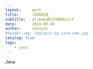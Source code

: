 ```yaml
---
layout:     post
title:      JSON总结
subtitle:   alibaba的JSONObejct
date:       2019-09-30
author:     zhouxin
#header-img: img/post-bg-ios9-web.jpg
catalog: true
tags:
    - java
---
```


Java